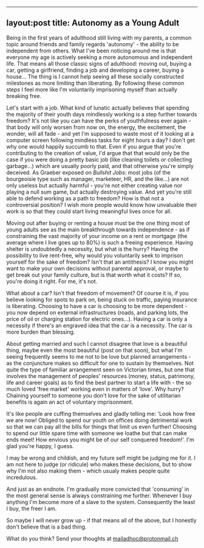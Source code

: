 
---
layout:post
title: Autonomy as a Young Adult
---

Being in the first years of adulthood still living with my parents, a common topic around friends and family regards 'autonomy' - the ability to be independent from others. What I've been noticing around me is that everyone my age is actively seeking a more autonomous and independent life. That means all those classic signs of adulthood: moving out, buying a car, getting a girlfriend, finding a job and developing a career, buying a house... The thing is I cannot help seeing all these socially constructed milestones as more limiting than liberating. By following these common steps I feel more like I'm voluntarily imprisoning myself than actually breaking free. 

Let's start with a job. What kind of lunatic actually believes that spending the majority of their youth days mindlessly working is a step further towards freedom? It's not like you can have the perks of youthfulness ever again - that body will only worsen from now on, the energy, the excitement, the wonder, will all fade - and yet I'm supposed to waste most of it looking at a computer screen following mindless tasks for eight hours a day? I don't get why one would happily succumb to that. Even if you argue that you're contributing to the creation of value, I'd argue that that would only be the case if you were doing a pretty basic job (like cleaning toilets or collecting garbage...) which are usually poorly paid, and that otherwise you're simply deceived. As Graeber exposed on *Bullshit Jobs*: most jobs (of the bourgeoisie type such as manager, marketeer, HR, and the like...) are not only useless but actually harmful - you're not either creating value nor playing a null sum game, but actually destroying value. And yet you're still able to defend working as a path to freedom? How is that not a controversial position? I wish more people would know how unvaluable their work is so that they could start living meaningful lives once for all.

Moving out after buying or renting a house must be the one thing most of young adults see as the main breakthrough towards independence - as if constraining the vast majority of your income on a rent or mortgage (the average where I live goes up to 80%) is such a freeing experience. Having shelter is undoubtedly a necessity, but what is the hurry? Having the possibility to live rent-free, why would you voluntarily seek to imprison yourself for the sake of freedom? Isn't that an antithesis? I know you might want to make your own decisions without parental approval, or maybe to get break out your family culture, but is that worth what it costs? If so, you're doing it right. For me, it's not.

What about a car? Isn't that freedom of movement? Of course it is, if you believe looking for spots to park on, being stuck on traffic, paying insurance is liberating. Choosing to have a car is choosing to be more dependent - you now depend on external infrastructures (roads, and parking lots, the price of oil or charging station for electric ones...). Having a car is only a necessity if there's an engraved idea that the car is a necessity. The car is more burden than blessing.

About getting married and such I cannot disagree that love is a beautiful thing, maybe even the most beautiful (post on that soon), but what I'm seeing frequently seems to me not to be love but planned arrangements - as the conjuncture makes so difficult for one to sustain by themselves. Not quite the type of familiar arrangement seen on Victorian times, but one that involves the management of peoples' resources (money, status, patrimony, life and career goals) as to find the best partner to start a life with - the so much loved 'free market' working even in matters of 'love'. Why hurry? Chaining yourself to someone you don't love for the sake of utilitarian benefits is again an act of voluntary imprisonment.

It's like people are cuffing themselves and gladly telling me: 'Look how free we are now! Obliged to spend our youth on offices doing detrimental work so that we can pay all the bills for things that limit us even further! Choosing to spend our little spare time with someone we loathe but that can make ends meet! How envious you might be of our self conquered freedom!'. I'm glad you're happy, I guess. 

I may be wrong and childish, and my future self might be judging me for it. I am not here to judge (or ridicule) who makes these decisions, but to show why I'm not also making them - which usualy makes people quite incredulous.

And just as an endnote. I'm gradually more convicted that 'consuming' in the most general sense is always constraining me further. Whenever I buy anything I'm become more of a slave to the system. Consequently the least I buy, the freer I am. 

So maybe I will never grow up - if that means all of the above, but I honestly don't believe that is a bad thing. 

What do you think? 
Send your thoughts at mailadhoc@protonmail.ch
